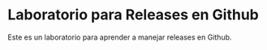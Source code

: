 # Laboratorio para Releases en Github
Este es un laboratorio para aprender a manejar releases en Github.
